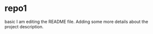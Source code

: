 # repo1
basic
I am editing the README file. Adding some more details about the project description.
